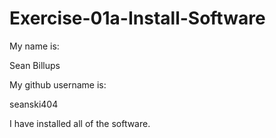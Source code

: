 # Exercise-01a-Install-Software
My name is:

Sean Billups

My github username is:

seanski404

I have installed all of the software.
